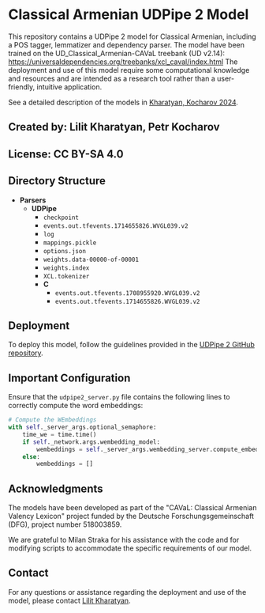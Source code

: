 # Classical Armenian UDPipe 2 Model

This repository contains a UDPipe 2 model for Classical Armenian, including a POS tagger, lemmatizer and dependency parser. The model have been trained on the UD_Classical_Armenian-CAVaL treebank (UD v2.14): https://universaldependencies.org/treebanks/xcl_caval/index.html The deployment and use of this model require some computational knowledge and resources and are intended as a research tool rather than a user-friendly, intuitive application.

See a detailed description of the models in [Kharatyan, Kocharov 2024](https://github.com/caval-repository/xcl_nlp/blob/main/Kharatyan_Kocharov_2024_xcl_parsers.pdf).

## Created by: Lilit Kharatyan, Petr Kocharov

## License: CC BY-SA 4.0

## Directory Structure

- **Parsers**
  - **UDPipe**
    - `checkpoint`
    - `events.out.tfevents.1714655826.WVGL039.v2`
    - `log`
    - `mappings.pickle`
    - `options.json`
    - `weights.data-00000-of-00001`
    - `weights.index`
    - `XCL.tokenizer`
    - **C**
      - `events.out.tfevents.1708955920.WVGL039.v2`
      - `events.out.tfevents.1714655826.WVGL039.v2`

## Deployment

To deploy this model, follow the guidelines provided in the [UDPipe 2 GitHub repository](https://github.com/ufal/udpipe/tree/udpipe-2).

## Important Configuration

Ensure that the `udpipe2_server.py` file contains the following lines to correctly compute the word embeddings:

```python
# Compute the WEmbeddings
with self._server_args.optional_semaphore:
    time_we = time.time()
    if self._network.args.wembedding_model:
        wembeddings = self._server_args.wembedding_server.compute_embeddings(self._network.args.wembedding_model, wembedding_input)
    else:
        wembeddings = []
```
## Acknowledgments

The models have been developed as part of the "CAVaL: Classical Armenian Valency Lexicon" project funded by the Deutsche Forschungsgemeinschaft (DFG), project number 518003859.

We are grateful to Milan Straka for his assistance with the code and for modifying scripts to accommodate the specific requirements of our model.

## Contact
For any questions or assistance regarding the deployment and use of the model, please contact [Lilit Kharatyan](https://www.phil.uni-wuerzburg.de/en/vgsp/team/lilit-kharatyan/).
